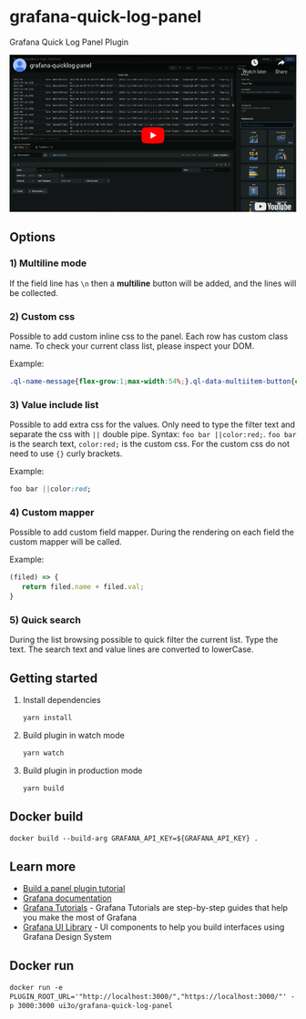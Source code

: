 # grafana-quick-log-panel
Grafana Quick Log Panel Plugin

[![grafana-quicklog-panel plugin usage video](https://github.com/ui3o/grafana-quick-log-panel/raw/main/resources/quick-log-panel-preview.png)](https://www.youtube.com/watch?v=PJylDybkHWw "grafana-quicklog-panel plugin usage video")


## Options

### 1) Multiline mode

If the field line has `\n` then a **multiline** button will be added, and the lines will be collected.

### 2) Custom css

Possible to add custom inline css to the panel. Each row has custom class name. To check your current class list, please inspect your DOM.

Example:

```css
.ql-name-message{flex-grow:1;max-width:54%;}.ql-data-multiitem-button{color:green !important;}
```

### 3) Value include list

Possible to add extra css for the values. Only need to type the filter text and separate the css with `||` double pipe. Syntax: `foo bar ||color:red;`. `foo bar ` is the search text, `color:red;` is the custom css. For the custom css do not need to use `{}` curly brackets.

Example:

```css
foo bar ||color:red;
```

### 4) Custom mapper

Possible to add custom field mapper. During the rendering on each field the custom mapper will be called.   

Example:

```js
(filed) => { 
   return filed.name + filed.val;
} 
```


### 5) Quick search

During the list browsing possible to quick filter the current list. Type the text. The search text and value lines are converted to lowerCase.  


## Getting started

1. Install dependencies

   ```bash
   yarn install
   ```

2. Build plugin in watch mode

   ```bash
   yarn watch
   ```

3. Build plugin in production mode

   ```bash
   yarn build
   ```
## Docker build

```shell
docker build --build-arg GRAFANA_API_KEY=${GRAFANA_API_KEY} .
```

## Learn more

- [Build a panel plugin tutorial](https://grafana.com/tutorials/build-a-panel-plugin)
- [Grafana documentation](https://grafana.com/docs/)
- [Grafana Tutorials](https://grafana.com/tutorials/) - Grafana Tutorials are step-by-step guides that help you make the most of Grafana
- [Grafana UI Library](https://developers.grafana.com/ui) - UI components to help you build interfaces using Grafana Design System

## Docker run

```shell
docker run -e PLUGIN_ROOT_URL='"http://localhost:3000/","https://localhost:3000/"' -p 3000:3000 ui3o/grafana-quick-log-panel
```
